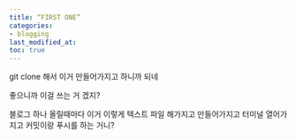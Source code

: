 ```yaml
---
title: “FIRST ONE”
categories:
- blogging
last_modified_at: 
toc: true
---
```

git clone 해서
이거 만들어가지고
하니까 되네

좋으니까 이걸 쓰는 거 겠지?


블로그 하나 올릴때마다 이거 이렇게 텍스트 파일 해가지고 만들어가지고
터미널 열어가지고 커밋이랑 푸시를 하는 거니?
